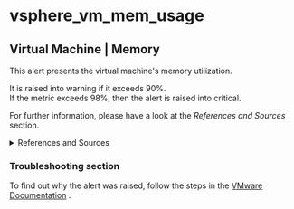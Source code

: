 # vsphere_vm_mem_usage

## Virtual Machine | Memory

This alert presents the virtual machine's memory utilization.

It is raised into warning if it exceeds 90%.  
If the metric exceeds 98%, then the alert is raised into critical.

For further information, please have a look at the *References and Sources* section.

<details><summary>References and Sources</summary>

[VMware Documentation](
   https://docs.vmware.com/en/VMware-vSphere/7.0/com.vmware.vsphere.vm_admin.doc/GUID-81E25CBB-16D9-416B-AD6F-5A96D7CD0A2D.html)

</details>

### Troubleshooting section

To find out why the alert was raised, follow the steps in the [VMware Documentation](
https://docs.vmware.com/en/VMware-vSphere/7.0/com.vmware.vsphere.vm_admin.doc/GUID-81E25CBB-16D9-416B-AD6F-5A96D7CD0A2D.html)
.
